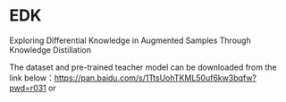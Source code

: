 # EDK
Exploring Differential Knowledge in Augmented Samples Through Knowledge Distillation

The dataset and pre-trained teacher model can be downloaded from the link below：https://pan.baidu.com/s/1TtsUohTKML50uf6kw3bqfw?pwd=r031 
or 
